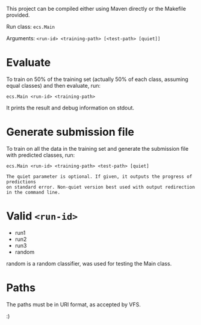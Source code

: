 This project can be compiled either using Maven directly or the Makefile provided.

Run class:   `ecs.Main`

Arguments:  `<run-id> <training-path> [<test-path> [quiet]]`

Evaluate
========

To train on 50% of the training set (actually 50% of each class, assuming equal classes)
and then evaluate, run:

    ecs.Main <run-id> <training-path>

It prints the result and debug information on stdout.

Generate submission file
========================

To train on all the data in the training set and generate the submission file
with predicted classes, run:

    ecs.Main <run-id> <training-path> <test-path> [quiet]

    The quiet parameter is optional. If given, it outputs the progress of predictions
    on standard error. Non-quiet version best used with output redirection in the command line.

Valid `<run-id>`
================

- run1
- run2
- run3
- random

random is a random classifier, was used for testing the Main class.

Paths
=====

The paths must be in URI format, as accepted by VFS.

:)
